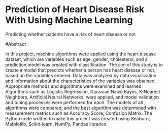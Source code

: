 # Prediction of Heart Disease Risk With Using Machine Learning

Predicting whether patients have a risk of heart disease or not

#Abstract

In this project, machine algorithms were applied using the heart disease dataset, which
are variables such as age, gender, cholesterol, and a prediction model was created with
classification.
The aim of this study is to create a model that predicts whether a person has heart disease
or not, based on the variables entered.
Data was analyzed by data visualization and information about the characteristics of the
variables was obtained.
Appropriate methods and algorithms were examined and learned. Algorithms such as
Logistic Regression, Gaussian Naïve Bayes, K-Nearest Neighbors, Artificial Neural
Networks, were applied, and model validation and tuning processes were performed for
each. The models of all algorithms were compared, and the best algorithm was determined
with measurement metrics such as Accuracy Score, Confusion Matrix.
The Python code written to make this project was created using Seaborn, Matplotlib,
Scikit-learn, NumPy, Pandas libraries.
